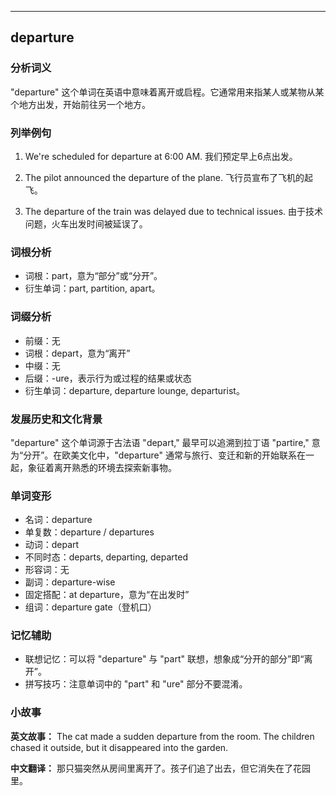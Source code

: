 
---------------
## departure
### 分析词义
"departure" 这个单词在英语中意味着离开或启程。它通常用来指某人或某物从某个地方出发，开始前往另一个地方。

### 列举例句
1. We're scheduled for departure at 6:00 AM.
   我们预定早上6点出发。

2. The pilot announced the departure of the plane.
   飞行员宣布了飞机的起飞。

3. The departure of the train was delayed due to technical issues.
   由于技术问题，火车出发时间被延误了。

### 词根分析
- 词根：part，意为“部分”或“分开”。
- 衍生单词：part, partition, apart。

### 词缀分析
- 前缀：无
- 词根：depart，意为“离开”
- 中缀：无
- 后缀：-ure，表示行为或过程的结果或状态
- 衍生单词：departure, departure lounge, departurist。

### 发展历史和文化背景
"departure" 这个单词源于古法语 "depart," 最早可以追溯到拉丁语 "partire," 意为“分开”。在欧美文化中，"departure" 通常与旅行、变迁和新的开始联系在一起，象征着离开熟悉的环境去探索新事物。

### 单词变形
- 名词：departure
- 单复数：departure / departures
- 动词：depart
- 不同时态：departs, departing, departed
- 形容词：无
- 副词：departure-wise
- 固定搭配：at departure，意为“在出发时”
- 组词：departure gate（登机口）

### 记忆辅助
- 联想记忆：可以将 "departure" 与 "part" 联想，想象成“分开的部分”即“离开”。
- 拼写技巧：注意单词中的 "part" 和 "ure" 部分不要混淆。

### 小故事
**英文故事：**
The cat made a sudden departure from the room. The children chased it outside, but it disappeared into the garden. 

**中文翻译：**
那只猫突然从房间里离开了。孩子们追了出去，但它消失在了花园里。

